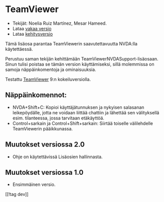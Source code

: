 # TeamViewer #

*	Tekijät: Noelia Ruiz Martínez, Mesar Hameed.
*	Lataa [vakaa versio][1]
*	Lataa [kehitysversio][2]

Tämä lisäosa parantaa TeamViewerin saavutettavuutta NVDA:lla käytettäessä.

Perustuu saman tekijän kehittämään TeamViewerNVDASupport-lisäosaan. Sinun
tulisi poistaa se tämän version käyttämiseksi, sillä molemmissa on samoja
näppäinkomentoja ja ominaisuuksia.

Testattu [TeamViewer][3] 9:n kokeiluversiolla.

## Näppäinkomennot: ##

*	NVDA+Shift+C: Kopioi käyttäjätunnuksen ja nykyisen salasanan
  leikepöydälle, jotta ne voidaan liittää chattiin ja lähettää sen
  välityksellä esim. tilanteessa, jossa tarvitaan etäkäyttöä.
*	Control+sarkain ja Control+Shift+sarkain: Siirtää toiselle välilehdelle
  TeamViewerin pääikkunassa.

## Muutokset versiossa 2.0 ##
*	 Ohje on käytettävissä Lisäosien hallinnasta.

## Muutokset versiossa 1.0 ##
*	 Ensimmäinen versio.

[[!tag dev]]

[1]: http://addons.nvda-project.org/files/get.php?file=tv

[2]: http://addons.nvda-project.org/files/get.php?file=tv-dev

[3]: http://www.teamviewer.com
